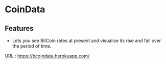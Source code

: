 # CoinData
## Features
* Lets you see BitCoin rates at present and visualise its rise and fall over the period of time.

 
URL : https://bcoindata.herokuapp.com/

